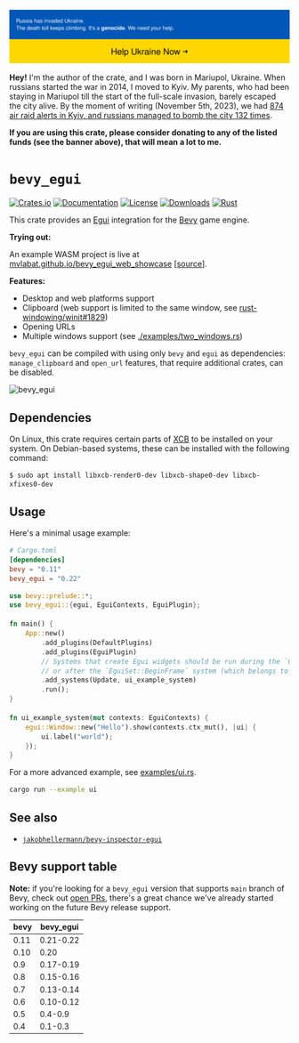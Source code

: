 [![Stand With Ukraine](https://raw.githubusercontent.com/vshymanskyy/StandWithUkraine/main/banner2-direct.svg)](https://stand-with-ukraine.pp.ua)

**Hey!** I'm the author of the crate, and I was born in Mariupol, Ukraine. When russians started the war in 2014, I moved to Kyiv. My parents, who had been staying in Mariupol till the start of the full-scale invasion, barely escaped the city alive. By the moment of writing (November 5th, 2023), we had [874 air raid alerts in Kyiv, and russians managed to bomb the city 132 times](https://air-alarms.in.ua/en/region/kyiv).

**If you are using this crate, please consider donating to any of the listed funds (see the banner above), that will mean a lot to me.**

# `bevy_egui`

[![Crates.io](https://img.shields.io/crates/v/bevy_egui.svg)](https://crates.io/crates/bevy_egui)
[![Documentation](https://docs.rs/bevy_egui/badge.svg)](https://docs.rs/bevy_egui)
[![License](https://img.shields.io/badge/license-MIT-blue.svg)](https://github.com/bevyengine/bevy/blob/master/LICENSE)
[![Downloads](https://img.shields.io/crates/d/bevy_egui.svg)](https://crates.io/crates/bevy_egui)
[![Rust](https://github.com/mvlabat/bevy_egui/workflows/CI/badge.svg)](https://github.com/mvlabat/bevy_egui/actions)

This crate provides an [Egui](https://github.com/emilk/egui) integration for the [Bevy](https://github.com/bevyengine/bevy) game engine.

**Trying out:**

An example WASM project is live at [mvlabat.github.io/bevy_egui_web_showcase](https://mvlabat.github.io/bevy_egui_web_showcase/index.html) [[source](https://github.com/mvlabat/bevy_egui_web_showcase)].

**Features:**
- Desktop and web platforms support
- Clipboard (web support is limited to the same window, see [rust-windowing/winit#1829](https://github.com/rust-windowing/winit/issues/1829))
- Opening URLs
- Multiple windows support (see [./examples/two_windows.rs](https://github.com/mvlabat/bevy_egui/blob/v0.20.1/examples/two_windows.rs))

`bevy_egui` can be compiled with using only `bevy` and `egui` as dependencies: `manage_clipboard` and `open_url` features,
that require additional crates, can be disabled.

![bevy_egui](bevy_egui.png)

## Dependencies

On Linux, this crate requires certain parts of [XCB](https://xcb.freedesktop.org/) to be installed on your system. On Debian-based systems, these can be installed with the following command:

```
$ sudo apt install libxcb-render0-dev libxcb-shape0-dev libxcb-xfixes0-dev
```

## Usage

Here's a minimal usage example:
```toml
# Cargo.toml
[dependencies]
bevy = "0.11"
bevy_egui = "0.22"
```

```rust
use bevy::prelude::*;
use bevy_egui::{egui, EguiContexts, EguiPlugin};

fn main() {
    App::new()
        .add_plugins(DefaultPlugins)
        .add_plugins(EguiPlugin)
        // Systems that create Egui widgets should be run during the `CoreSet::Update` set,
        // or after the `EguiSet::BeginFrame` system (which belongs to the `CoreSet::PreUpdate` set).
        .add_systems(Update, ui_example_system)
        .run();
}

fn ui_example_system(mut contexts: EguiContexts) {
    egui::Window::new("Hello").show(contexts.ctx_mut(), |ui| {
        ui.label("world");
    });
}

```

For a more advanced example, see [examples/ui.rs](https://github.com/mvlabat/bevy_egui/blob/v0.20.1/examples/ui.rs).

```bash
cargo run --example ui
```

## See also

- [`jakobhellermann/bevy-inspector-egui`](https://github.com/jakobhellermann/bevy-inspector-egui)

## Bevy support table

**Note:** if you're looking for a `bevy_egui` version that supports `main` branch of Bevy, check out [open PRs](https://github.com/mvlabat/bevy_egui/pulls), there's a great chance we've already started working on the future Bevy release support.

| bevy | bevy_egui |
|------|-----------|
| 0.11 | 0.21-0.22 |
| 0.10 | 0.20      |
| 0.9  | 0.17-0.19 |
| 0.8  | 0.15-0.16 |
| 0.7  | 0.13-0.14 |
| 0.6  | 0.10-0.12 |
| 0.5  | 0.4-0.9   |
| 0.4  | 0.1-0.3   |

